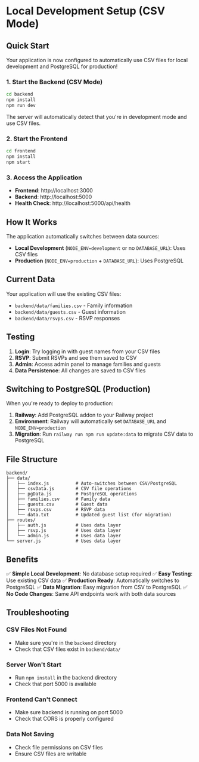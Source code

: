 # Local Development Setup (CSV Mode)

## Quick Start

Your application is now configured to automatically use CSV files for local development and PostgreSQL for production!

### 1. Start the Backend (CSV Mode)
```bash
cd backend
npm install
npm run dev
```

The server will automatically detect that you're in development mode and use CSV files.

### 2. Start the Frontend
```bash
cd frontend
npm install
npm start
```

### 3. Access the Application
- **Frontend**: http://localhost:3000
- **Backend**: http://localhost:5000
- **Health Check**: http://localhost:5000/api/health

## How It Works

The application automatically switches between data sources:

- **Local Development** (`NODE_ENV=development` or no `DATABASE_URL`): Uses CSV files
- **Production** (`NODE_ENV=production` + `DATABASE_URL`): Uses PostgreSQL

## Current Data

Your application will use the existing CSV files:
- `backend/data/families.csv` - Family information
- `backend/data/guests.csv` - Guest information  
- `backend/data/rsvps.csv` - RSVP responses

## Testing

1. **Login**: Try logging in with guest names from your CSV files
2. **RSVP**: Submit RSVPs and see them saved to CSV
3. **Admin**: Access admin panel to manage families and guests
4. **Data Persistence**: All changes are saved to CSV files

## Switching to PostgreSQL (Production)

When you're ready to deploy to production:

1. **Railway**: Add PostgreSQL addon to your Railway project
2. **Environment**: Railway will automatically set `DATABASE_URL` and `NODE_ENV=production`
3. **Migration**: Run `railway run npm run update:data` to migrate CSV data to PostgreSQL

## File Structure

```
backend/
├── data/
│   ├── index.js          # Auto-switches between CSV/PostgreSQL
│   ├── csvData.js        # CSV file operations
│   ├── pgData.js         # PostgreSQL operations
│   ├── families.csv      # Family data
│   ├── guests.csv        # Guest data
│   ├── rsvps.csv         # RSVP data
│   └── data.txt          # Updated guest list (for migration)
├── routes/
│   ├── auth.js           # Uses data layer
│   ├── rsvp.js           # Uses data layer
│   └── admin.js          # Uses data layer
└── server.js             # Uses data layer
```

## Benefits

✅ **Simple Local Development**: No database setup required
✅ **Easy Testing**: Use existing CSV data
✅ **Production Ready**: Automatically switches to PostgreSQL
✅ **Data Migration**: Easy migration from CSV to PostgreSQL
✅ **No Code Changes**: Same API endpoints work with both data sources

## Troubleshooting

### CSV Files Not Found
- Make sure you're in the `backend` directory
- Check that CSV files exist in `backend/data/`

### Server Won't Start
- Run `npm install` in the backend directory
- Check that port 5000 is available

### Frontend Can't Connect
- Make sure backend is running on port 5000
- Check that CORS is properly configured

### Data Not Saving
- Check file permissions on CSV files
- Ensure CSV files are writable 